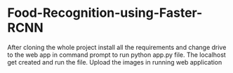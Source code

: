 # Food-Recognition-using-Faster-RCNN
After cloning the whole project install all the requirements and change drive to the web app in command prompt to run python app.py file.
The localhost get created and run the file.
Upload the images in running web application
